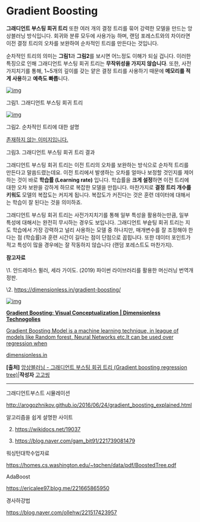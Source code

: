 # Gradient Boosting

**그래디언트 부스팅 회귀 트리** 또한 여러 개의 결정 트리를 묶어 강력한 모델을 만드는 앙상블러닝 방식입니다. 회귀와 분류 모두에 사용가능 하며, 랜덤 포레스트와의 차이라면 이전 결정 트리의 오차를 보완하여 순차적인 트리를 만든다는 것입니다.

순차적인 트리의 의미는 **그림1**과 **그림2**를 보시면 어느정도 이해가 되실 겁니다. 이러한 특징으로 인해 그래디언트 부스팅 회귀 트리는 **무작위성을 가지지 않습니다**. 또한, 사전 가지치기를 통해, 1~5개의 깊이를 갖는 얕은 결정 트리를 사용하기 때문에 **메모리를 적게 사용**하고 **예측도 빠릅**니다.

[![img](https://dthumb-phinf.pstatic.net/?src=%22https%3A%2F%2Fdimensionless.in%2Fwp-content%2Fuploads%2F2016%2F12%2Fslide_24-960x675.jpg%22&type=cafe_wa740)](https://blog.naver.com/PostView.nhn?blogId=p2881p&logNo=221541895791&from=search&redirect=Log&widgetTypeCall=true&topReferer=https%3A%2F%2Fsearch.naver.com%2Fsearch.naver%3Fquery%3D%EA%B7%B8%EB%9E%98%EB%94%94%EC%96%B8%ED%8A%B8%20%EB%B6%80%EC%8A%A4%ED%8C%85%26where%3Dpost%26sm%3Dtab_nmr%26nso%3D&directAccess=false#)

그림1. 그래디언트 부스팅 회귀 트리

[![img](https://dthumb-phinf.pstatic.net/?src=%22https%3A%2F%2Fpostfiles.pstatic.net%2FMjAxOTA1MjBfMjIy%2FMDAxNTU4MzE5NDcwMzgw.0QSENpWJysEtEXTwx5KpKdu2uhZ-eRJsikCoIeWlNuMg.3cZP0eTA3mIN1n34qbNWN3CXEUAzBqs69dnYHQZGDREg.PNG.p2881p%2F%25EA%25B7%25B8%25EB%25A6%25BC2._%25EC%2584%25A4%25EB%25AA%2585.png%3Ftype%3Dw580%22&type=cafe_wa740)](https://blog.naver.com/PostView.nhn?blogId=p2881p&logNo=221541895791&from=search&redirect=Log&widgetTypeCall=true&topReferer=https%3A%2F%2Fsearch.naver.com%2Fsearch.naver%3Fquery%3D%EA%B7%B8%EB%9E%98%EB%94%94%EC%96%B8%ED%8A%B8%20%EB%B6%80%EC%8A%A4%ED%8C%85%26where%3Dpost%26sm%3Dtab_nmr%26nso%3D&directAccess=false#)

그림2. 순차적인 트리에 대한 설명







[존재하지 않는 이미지입니다.](https://blog.naver.com/PostView.nhn?blogId=p2881p&logNo=221541895791&from=search&redirect=Log&widgetTypeCall=true&topReferer=https%3A%2F%2Fsearch.naver.com%2Fsearch.naver%3Fquery%3D%EA%B7%B8%EB%9E%98%EB%94%94%EC%96%B8%ED%8A%B8%20%EB%B6%80%EC%8A%A4%ED%8C%85%26where%3Dpost%26sm%3Dtab_nmr%26nso%3D&directAccess=false#)

그림3. 그래디언트 부스팅 회귀 트리 결과

그래디언트 부스팅 회귀 트리는 이전 트리의 오차를 보완하는 방식으로 순차적 트리를 만든다고 말씀드렸는데요. 이전 트리에서 발생하는 오차를 얼마나 보정할 것인지를 제어하는 것이 바로 **학습률 (Learning rate)** 입니다. 학습률을 **크게 설정**하면 이전 트리에 대한 오차 보완을 강하게 하므로 복잡한 모델을 만듭니다. 마찬가지로 **결정 트리 개수를 키워도** 모델의 복잡도는 커지게 됩니다. 복잡도가 커진다는 것은 훈련 데이터에 대해서는 학습이 잘 된다는 것을 의미하죠.

그래디언트 부스팅 회귀 트리는 사전가지치기를 통해 일부 특성을 활용하는만큼, 일부 특성에 대해서는 완전히 무시하는 경우도 보입니다. 그래디언트 부슽팅 회귀 트리는 지도 학습에서 가장 강력하고 널리 사용하는 모델 중 하나지만, 매개변수를 잘 조정해야 한다는 점 (학습률)과 훈련 시간이 길다는 점이 단점으로 꼽힙니다. 또한 데이터 포인트가 적고 특성이 많을 경우에는 잘 작동하지 않습니다 (랜덤 포레스트도 마찬가지).







**참고자료**

\1. 안드레아스 뮐러, 세라 가이도. (2019) 파이썬 라이브러리를 활용한 머신러닝 번역개정판.

\2. https://dimensionless.in/gradient-boosting/

[![img](https://dthumb-phinf.pstatic.net/?src=%22https%3A%2F%2Fdimensionless.in%2Fwp-content%2Fuploads%2F2016%2F12%2Fslide_24.jpg%22&type=ff500_300)](https://dimensionless.in/gradient-boosting/)

[**Gradient Boosting: Visual Conceptualization | Dimensionless Technogolies**](https://dimensionless.in/gradient-boosting/)

[Gradient Boosting Model is a machine learning technique, in league of models like Random forest, Neural Networks etc.It can be used over regression when](https://dimensionless.in/gradient-boosting/)

[dimensionless.in](https://dimensionless.in/gradient-boosting/)



**[출처]** [앙상블러닝 - 그래디언트 부스팅 회귀 트리 (Gradient boosting regression tree)](https://blog.naver.com/p2881p/221541895791)|**작성자** [고고씽](https://blog.naver.com/p2881p)





---

그래디언트부스트 시뮬레이션

http://arogozhnikov.github.io/2016/06/24/gradient_boosting_explained.html

알고리즘을 쉽게 설명한 사이트

2) https://wikidocs.net/19037

1) https://blog.naver.com/gam_bit91/221739081479

워싱턴대학수업자료

https://homes.cs.washington.edu/~tqchen/data/pdf/BoostedTree.pdf

AdaBoost

https://ericalee97.blog.me/221665865950

 경사하강법

https://blog.naver.com/ollehw/221517423957
